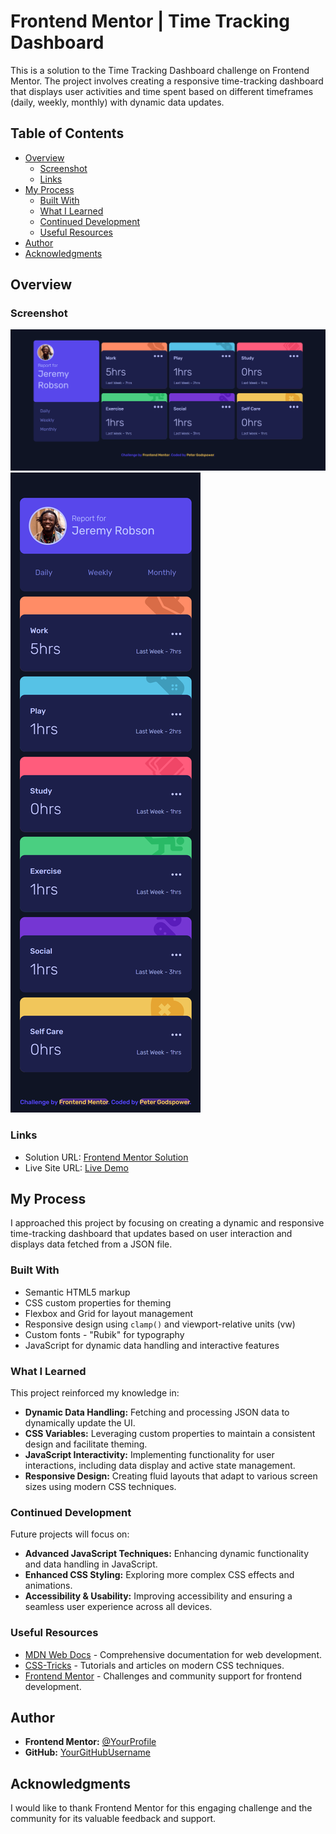 # Frontend Mentor | Time Tracking Dashboard

This is a solution to the Time Tracking Dashboard challenge on Frontend Mentor. The project involves creating a responsive time-tracking dashboard that displays user activities and time spent based on different timeframes (daily, weekly, monthly) with dynamic data updates.

## Table of Contents

- [Overview](#overview)
  - [Screenshot](#screenshot)
  - [Links](#links)
- [My Process](#my-process)
  - [Built With](#built-with)
  - [What I Learned](#what-i-learned)
  - [Continued Development](#continued-development)
  - [Useful Resources](#useful-resources)
- [Author](#author)
- [Acknowledgments](#acknowledgments)

## Overview

### Screenshot

![Desktop](./design/Desktop.png)
![Mobile](./design/Mobile.png)

### Links

- Solution URL: [Frontend Mentor Solution](https://www.frontendmentor.io/solutions/time-tracking-dashboard)
- Live Site URL: [Live Demo](https://your-live-site-url.com)

## My Process

I approached this project by focusing on creating a dynamic and responsive time-tracking dashboard that updates based on user interaction and displays data fetched from a JSON file.

### Built With

- Semantic HTML5 markup
- CSS custom properties for theming
- Flexbox and Grid for layout management
- Responsive design using `clamp()` and viewport-relative units (vw)
- Custom fonts - "Rubik" for typography
- JavaScript for dynamic data handling and interactive features

### What I Learned

This project reinforced my knowledge in:

- **Dynamic Data Handling:** Fetching and processing JSON data to dynamically update the UI.
- **CSS Variables:** Leveraging custom properties to maintain a consistent design and facilitate theming.
- **JavaScript Interactivity:** Implementing functionality for user interactions, including data display and active state management.
- **Responsive Design:** Creating fluid layouts that adapt to various screen sizes using modern CSS techniques.

### Continued Development

Future projects will focus on:

- **Advanced JavaScript Techniques:** Enhancing dynamic functionality and data handling in JavaScript.
- **Enhanced CSS Styling:** Exploring more complex CSS effects and animations.
- **Accessibility & Usability:** Improving accessibility and ensuring a seamless user experience across all devices.

### Useful Resources

- [MDN Web Docs](https://developer.mozilla.org/en-US/) - Comprehensive documentation for web development.
- [CSS-Tricks](https://css-tricks.com/) - Tutorials and articles on modern CSS techniques.
- [Frontend Mentor](https://www.frontendmentor.io/) - Challenges and community support for frontend development.

## Author

- **Frontend Mentor:** [@YourProfile](https://www.frontendmentor.io/profile/YourProfile)
- **GitHub:** [YourGitHubUsername](https://github.com/YourGitHubUsername)

## Acknowledgments

I would like to thank Frontend Mentor for this engaging challenge and the community for its valuable feedback and support.
